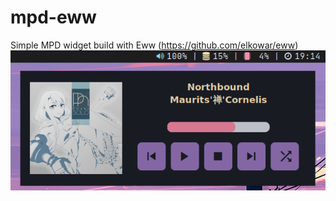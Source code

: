 # mpd-eww
Simple MPD widget build with Eww (https://github.com/elkowar/eww)
![mpd-eww](https://raw.githubusercontent.com/Javier-Villegas/mpd-eww/main/sample.png)
